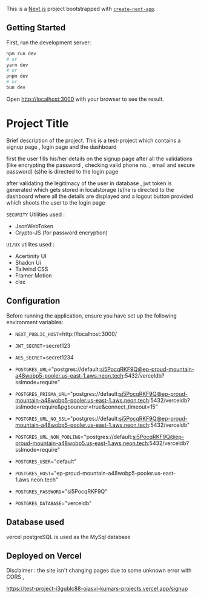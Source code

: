 This is a [Next.js](https://nextjs.org/) project bootstrapped with [`create-next-app`](https://github.com/vercel/next.js/tree/canary/packages/create-next-app).

## Getting Started

First, run the development server:

```bash
npm run dev
# or
yarn dev
# or
pnpm dev
# or
bun dev
```

Open [http://localhost:3000](http://localhost:3000) with your browser to see the result.
# Project Title

Brief description of the project.
This is a test-project which contains a signup page , login page and the dashboard 

first the user fills his/her details on the signup page 
after all the validations (like encrypting the password , checking valid phone no. , email and secure password)
(s)he is directed to the login page 

after validating the legitimacy of the user in database , jwt token is generated which gets stored in localstorage 
(s)he is directed to the dashboard where all the details are displayed 
and a logout button provided which shoots the user to the login page 

`SECURITY` Utilities used :
- JsonWebToken 
- Crypto-JS (for password encryption)

`UI/UX` utilites used : 
- Acertinity UI 
- Shadcn Ui 
- Tailwind CSS 
- Framer Motion 
- clsx

## Configuration

Before running the application, ensure you have set up the following environment variables:

- `NEXT_PUBLIC_HOST`=http://localhost:3000/
- `JWT_SECRET`=secret123
- `AES_SECRET`=secret1234

- `POSTGRES_URL`="postgres://default:si5PocqRKF9Q@ep-proud-mountain-a48wobp5-pooler.us-east-1.aws.neon.tech:5432/verceldb?sslmode=require"
- `POSTGRES_PRISMA_URL`="postgres://default:si5PocqRKF9Q@ep-proud-mountain-a48wobp5-pooler.us-east-1.aws.neon.tech:5432/verceldb?sslmode=require&pgbouncer=true&connect_timeout=15"
- `POSTGRES_URL_NO_SSL`="postgres://default:si5PocqRKF9Q@ep-proud-mountain-a48wobp5-pooler.us-east-1.aws.neon.tech:5432/verceldb"
- `POSTGRES_URL_NON_POOLING`="postgres://default:si5PocqRKF9Q@ep-proud-mountain-a48wobp5.us-east-1.aws.neon.tech:5432/verceldb?sslmode=require"
- `POSTGRES_USER`="default"
- `POSTGRES_HOST`="ep-proud-mountain-a48wobp5-pooler.us-east-1.aws.neon.tech"
- `POSTGRES_PASSWORD`="si5PocqRKF9Q"
- `POSTGRES_DATABASE`="verceldb"

## Database used 
vercel postgreSQL is used as the MySql database 

## Deployed on Vercel

Disclaimer :
the site isn't changing pages due to some unknown error with CORS ,

https://test-project-i3gublc88-ojasvi-kumars-projects.vercel.app/signup
